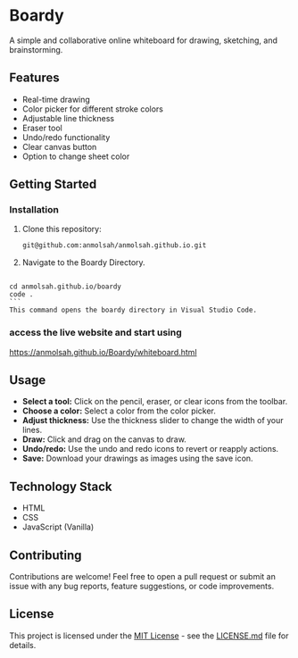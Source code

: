 # Boardy

A simple and collaborative online whiteboard for drawing, sketching, and brainstorming.

## Features

- Real-time drawing
- Color picker for different stroke colors
- Adjustable line thickness
- Eraser tool
- Undo/redo functionality
- Clear canvas button
- Option to change sheet color

## Getting Started

### Installation

1.  Clone this repository:
    ```bash
    git@github.com:anmolsah/anmolsah.github.io.git
    ```
2.   Navigate to the Boardy Directory.
     ```bash
    cd anmolsah.github.io/boardy
    code .
    ```
    This command opens the boardy directory in Visual Studio Code.

###  access the live website and start using

https://anmolsah.github.io/Boardy/whiteboard.html

## Usage

- **Select a tool:** Click on the pencil, eraser, or clear icons from the toolbar.
- **Choose a color:** Select a color from the color picker.
- **Adjust thickness:** Use the thickness slider to change the width of your lines.
- **Draw:** Click and drag on the canvas to draw.
- **Undo/redo:** Use the undo and redo icons to revert or reapply actions.
- **Save:** Download your drawings as images using the save icon.

## Technology Stack

- HTML
- CSS
- JavaScript (Vanilla)

## Contributing

Contributions are welcome! Feel free to open a pull request or submit an issue with any bug reports, feature suggestions, or code improvements.

## License

This project is licensed under the [MIT License](LICENSE.md) - see the [LICENSE.md](LICENSE.md) file for details.

